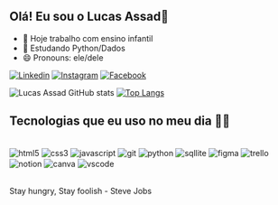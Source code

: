 ## Olá! Eu sou o Lucas Assad👋

- 🔭 Hoje trabalho com ensino infantil
- 🌱 Estudando Python/Dados
- 😄 Pronouns: ele/dele

[![Linkedin](https://img.shields.io/badge/LinkedIn-0077B5?style=for-the-badge&logo=linkedin&logoColor=white)](https://www.linkedin.com/in/george-lucas-assad-1904a8207/)
[![Instagram](https://img.shields.io/badge/Instagram-E4405F?style=for-the-badge&logo=instagram&logoColor=white)](https://www.instagram.com/glucasassad/)
[![Facebook](https://img.shields.io/badge/Facebook-1877F2?style=for-the-badge&logo=facebook&logoColor=white)](https://www.facebook.com/glucasassad)

![Lucas Assad GitHub stats](https://github-readme-stats.vercel.app/api?username=assadlucas7&show_icons=true&theme=onedark)
[![Top Langs](https://github-readme-stats.vercel.app/api/top-langs/?username=assadlucas7)](https://github.com/anuraghazra/github-readme-stats)

## Tecnologias que eu uso no meu dia 👨‍💻

<div style="display: inline_block"><br/>
    <img align="center" alt="html5" src="https://img.shields.io/badge/HTML5-E34F26?style=for-the-badge&logo=html5&logoColor=white" />
    <img align="center" alt="css3" src="https://img.shields.io/badge/CSS3-1572B6?style=for-the-badge&logo=css3&logoColor=white" />
    <img align="center" alt="javascript" src="https://img.shields.io/badge/JavaScript-F7DF1E?style=for-the-badge&logo=javascript&logoColor=black" />
    <img align="center" alt="git" src="https://img.shields.io/badge/GIT-E44C30?style=for-the-badge&logo=git&logoColor=white" />
    <img align="center" alt="python" src="https://img.shields.io/badge/Python-14354C?style=for-the-badge&logo=python&logoColor=white" />
    <img align="center" alt="sqllite" src="https://img.shields.io/badge/SQLite-07405E?style=for-the-badge&logo=sqlite&logoColor=white" />
    <img align="center" alt="figma" src="https://img.shields.io/badge/Figma-F24E1E?style=for-the-badge&logo=figma&logoColor=white" />
    <img align="center" alt="trello" src="https://img.shields.io/badge/Trello-0052CC?style=for-the-badge&logo=trello&logoColor=white" />
    <img align="center" alt="notion" src="https://img.shields.io/badge/Notion-000000?style=for-the-badge&logo=notion&logoColor=white" />
    <img align="center" alt="canva" src="https://img.shields.io/badge/Canva-%2300C4CC.svg?&style=for-the-badge&logo=Canva&logoColor=white" />
    <img align="center" alt="vscode" src="https://img.shields.io/badge/Visual_Studio_Code-0078D4?style=for-the-badge&logo=visual%20studio%20code&logoColor=white" />
</div><br/>

Stay hungry, Stay foolish - Steve Jobs

